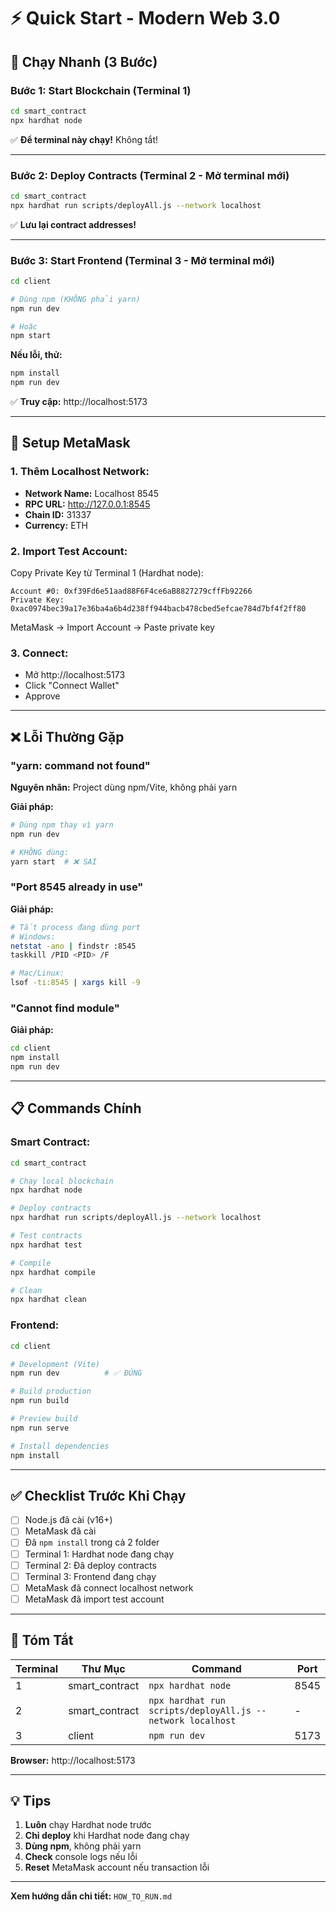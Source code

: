 # ⚡ Quick Start - Modern Web 3.0

## 🚀 Chạy Nhanh (3 Bước)

### Bước 1: Start Blockchain (Terminal 1)
```bash
cd smart_contract
npx hardhat node
```
✅ **Để terminal này chạy!** Không tắt!

---

### Bước 2: Deploy Contracts (Terminal 2 - Mở terminal mới)
```bash
cd smart_contract
npx hardhat run scripts/deployAll.js --network localhost
```
✅ **Lưu lại contract addresses!**

---

### Bước 3: Start Frontend (Terminal 3 - Mở terminal mới)
```bash
cd client

# Dùng npm (KHÔNG phải yarn)
npm run dev

# Hoặc
npm start
```

**Nếu lỗi, thử:**
```bash
npm install
npm run dev
```

✅ **Truy cập:** http://localhost:5173

---

## 🦊 Setup MetaMask

### 1. Thêm Localhost Network:
- **Network Name:** Localhost 8545
- **RPC URL:** http://127.0.0.1:8545
- **Chain ID:** 31337
- **Currency:** ETH

### 2. Import Test Account:
Copy Private Key từ Terminal 1 (Hardhat node):
```
Account #0: 0xf39Fd6e51aad88F6F4ce6aB8827279cffFb92266
Private Key: 0xac0974bec39a17e36ba4a6b4d238ff944bacb478cbed5efcae784d7bf4f2ff80
```

MetaMask → Import Account → Paste private key

### 3. Connect:
- Mở http://localhost:5173
- Click "Connect Wallet"
- Approve

---

## ❌ Lỗi Thường Gặp

### "yarn: command not found"
**Nguyên nhân:** Project dùng npm/Vite, không phải yarn

**Giải pháp:**
```bash
# Dùng npm thay vì yarn
npm run dev

# KHÔNG dùng:
yarn start  # ❌ SAI
```

### "Port 8545 already in use"
**Giải pháp:**
```bash
# Tắt process đang dùng port
# Windows:
netstat -ano | findstr :8545
taskkill /PID <PID> /F

# Mac/Linux:
lsof -ti:8545 | xargs kill -9
```

### "Cannot find module"
**Giải pháp:**
```bash
cd client
npm install
npm run dev
```

---

## 📋 Commands Chính

### Smart Contract:
```bash
cd smart_contract

# Chạy local blockchain
npx hardhat node

# Deploy contracts
npx hardhat run scripts/deployAll.js --network localhost

# Test contracts
npx hardhat test

# Compile
npx hardhat compile

# Clean
npx hardhat clean
```

### Frontend:
```bash
cd client

# Development (Vite)
npm run dev          # ✅ ĐÚNG

# Build production
npm run build

# Preview build
npm run serve

# Install dependencies
npm install
```

---

## ✅ Checklist Trước Khi Chạy

- [ ] Node.js đã cài (v16+)
- [ ] MetaMask đã cài
- [ ] Đã `npm install` trong cả 2 folder
- [ ] Terminal 1: Hardhat node đang chạy
- [ ] Terminal 2: Đã deploy contracts
- [ ] Terminal 3: Frontend đang chạy
- [ ] MetaMask đã connect localhost network
- [ ] MetaMask đã import test account

---

## 🎯 Tóm Tắt

| Terminal | Thư Mục | Command | Port |
|----------|---------|---------|------|
| 1 | smart_contract | `npx hardhat node` | 8545 |
| 2 | smart_contract | `npx hardhat run scripts/deployAll.js --network localhost` | - |
| 3 | client | `npm run dev` | 5173 |

**Browser:** http://localhost:5173

---

## 💡 Tips

1. **Luôn** chạy Hardhat node trước
2. **Chỉ deploy** khi Hardhat node đang chạy
3. **Dùng npm**, không phải yarn
4. **Check** console logs nếu lỗi
5. **Reset** MetaMask account nếu transaction lỗi

---

**Xem hướng dẫn chi tiết:** `HOW_TO_RUN.md`
